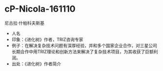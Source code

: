 # cP-Nicola-161110


尼古拉·什帕科夫斯基

- 人名
- 印象：《进化树》作者，TRIZ咨询专家
- 例子：在解决复杂技术问题有深厚经验，并和多个国家企业合作，对三星公司长期合作中用TRIZ理论和创新方法来解决了复杂技术项目，为其收获了巨额利润。
- 出处：《进化树》作者简介